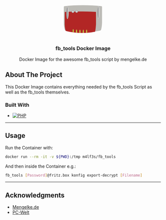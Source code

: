 <!-- Improved compatibility of back to top link: See: https://github.com/othneildrew/Best-README-Template/pull/73 -->
<a name="readme-top"></a>
<!--
*** Thanks for checking out the Best-README-Template. If you have a suggestion
*** that would make this better, please fork the repo and create a pull request
*** or simply open an issue with the tag "enhancement".
*** Don't forget to give the project a star!
*** Thanks again! Now go create something AMAZING! :D
-->



<!-- PROJECT LOGO -->
<br />
<div align="center">
    <a href="https://github.com/M4lF3s/fb_tools_docker">
        <svg
            transform="rotate(270)"
            width="23.767097mm"
            height="32.940186mm"
            viewBox="0 0 23.767097 32.940186"
            version="1.1"
            id="svg5"
            xml:space="preserve"
            xmlns:xlink="http://www.w3.org/1999/xlink"
            xmlns="http://www.w3.org/2000/svg"
            xmlns:svg="http://www.w3.org/2000/svg"><defs
                id="defs2"><linearGradient
                id="linearGradient3120"><stop
                    style="stop-color:#868686;stop-opacity:1;"
                    offset="0.50459921"
                    id="stop3116" /><stop
                    style="stop-color:#d0d0d0;stop-opacity:1;"
                    offset="0.50459921"
                    id="stop3118" /></linearGradient><linearGradient
                xlink:href="#linearGradient3120"
                id="linearGradient3122"
                x1="87.994751"
                y1="94.027809"
                x2="97.492172"
                y2="94.027809"
                gradientUnits="userSpaceOnUse"
                gradientTransform="matrix(0.15658365,0,0,7.944444,76.480721,-840.35051)" /><linearGradient
                xlink:href="#linearGradient3120"
                id="linearGradient3658"
                gradientUnits="userSpaceOnUse"
                gradientTransform="matrix(0.15658365,0,0,7.944444,76.480721,-840.35051)"
                x1="87.994751"
                y1="94.027809"
                x2="97.492172"
                y2="94.027809" /></defs><g
                id="layer3"
                transform="translate(-73.353387,-84.809788)"><path
                style="fill:#bdbcb7;fill-opacity:1;stroke-width:0.264583"
                d="m 81.823091,84.825809 c -2.378091,0.08092 -4.092897,0.443627 -5.604957,0.795152 -0.426814,0.09923 -0.843948,0.528903 -0.927349,0.959271 -1.912138,9.86714 -1.913153,19.635438 -0.003,29.304868 0.08496,0.43007 0.499697,0.87549 0.925795,0.9784 1.768818,0.42721 3.667702,0.65933 5.611971,0.82337 0.436776,0.0369 1.146522,0.0631 1.584898,0.0631 h 11.957003 c 0.438376,0 0.834577,-0.35302 0.882357,-0.78879 1.142695,-10.42165 1.178266,-20.87494 0.0021,-31.362846 -0.04886,-0.435645 -0.446083,-0.788549 -0.884459,-0.788549 l -11.957003,0 c -0.438376,0 -1.149205,0.0011 -1.587314,0.01598 z"
                id="path515" /></g><g
                id="g2765"
                transform="translate(-73.353387,-84.809788)"
                style="display:inline"><path
                style="fill:#b22625;fill-opacity:1;stroke-width:0.214787"
                d="m 80.680089,85.628798 c -2.325287,0.04131 -3.888717,0.415322 -5.280618,0.74405 -0.14207,0.03355 -0.288789,0.174775 -0.326606,0.315922 -1.706198,6.368155 -2.448957,15.44447 -0.785903,24.68406 0.02589,0.14381 0.161395,0.29287 0.303041,0.32875 1.714113,0.4342 4.188031,0.59089 6.091272,0.73242 0.145467,0.0108 0.381834,0.0195 0.527958,0.0191 l 9.8822,-0.026 c 0.146124,-3.9e-4 0.272033,-0.11892 0.280935,-0.26478 0.529327,-8.67287 0.301333,-17.378687 -0.03374,-26.245044 -0.0055,-0.145959 -0.128475,-0.264595 -0.274599,-0.264981 l -9.8548,-0.02602 c -0.146124,-3.86e-4 -0.383043,-7.3e-5 -0.529144,0.0025 z"
                id="path2763" /></g><g
                id="g4104"
                transform="translate(-73.353387,-84.809788)"><path
                id="path4218"
                style="display:inline;fill:#c3ff51;fill-opacity:1;stroke-width:0.214787"
                d="m 74.88293,92.520908 a 1.7404004,0.37000638 0 0 0 -0.980302,0.06408 c -0.02731,0.1983 -0.05256,0.398524 -0.07803,0.599447 a 1.7404004,0.37000638 0 0 0 1.058333,0.07648 1.7404004,0.37000638 0 0 0 1.740462,-0.370003 1.7404004,0.37000638 0 0 0 -1.740462,-0.370004 z" /><path
                id="path4208"
                style="display:inline;fill:#c3ff51;fill-opacity:1;stroke-width:0.214787"
                d="m 74.54032,95.412204 a 1.7404004,0.37000638 0 0 0 -0.959631,0.0615 c -0.0175,0.202096 -0.03403,0.405636 -0.04961,0.609782 a 1.7404004,0.37000638 0 0 0 1.00924,0.06873 1.7404004,0.37000638 0 0 0 1.740462,-0.370003 1.7404004,0.37000638 0 0 0 -1.740462,-0.370003 z" /><path
                id="path4198"
                style="display:inline;fill:#c3ff51;fill-opacity:1;stroke-width:0.214787"
                d="m 74.430806,98.317494 a 1.7404004,0.37000638 0 0 0 -1.031458,0.07235 c -0.008,0.196778 -0.0145,0.393968 -0.0202,0.592211 a 1.7404004,0.37000638 0 0 0 1.051618,0.07545 1.7404004,0.37000638 0 0 0 1.740462,-0.370003 1.7404004,0.37000638 0 0 0 -1.740462,-0.370003 z" /><path
                id="path4188"
                style="display:inline;fill:#c3ff51;fill-opacity:1;stroke-width:0.214787"
                d="m 74.403249,101.16781 a 1.7404004,0.37000638 0 0 0 -1.04748,0.0749 c 0.002,0.19661 0.004,0.39399 0.008,0.59169 a 1.7404004,0.37000638 0 0 0 1.03973,0.0734 1.7404004,0.37000638 0 0 0 1.74046,-0.37 1.7404004,0.37000638 0 0 0 -1.74046,-0.37 z" /><path
                id="path4102"
                style="fill:#c3ff51;fill-opacity:1;stroke-width:0.214787"
                d="m 74.485512,104.07316 a 1.7404004,0.37000638 0 0 0 -1.03714,0.0734 c 0.011,0.19928 0.0227,0.39884 0.0357,0.59892 a 1.7404004,0.37000638 0 0 0 1.00149,0.0677 1.7404004,0.37000638 0 0 0 1.74046,-0.37 1.7404004,0.37000638 0 0 0 -1.74046,-0.37 z" /></g><g
                id="layer6"
                transform="translate(-103.83095,-84.892011)"><circle
                style="fill:#d0d0d0;fill-opacity:1;stroke:#868686;stroke-width:0.2;stroke-dasharray:none;stroke-opacity:1"
                id="path2960"
                cx="122.08068"
                cy="92.709663"
                r="1.0139592" /><circle
                style="fill:#d0d0d0;fill-opacity:1;stroke:#868686;stroke-width:0.2;stroke-dasharray:none;stroke-opacity:1"
                id="path2960-1"
                cx="122.16518"
                cy="95.937439"
                r="1.0139592" /></g><g
                id="layer7"
                transform="translate(-103.59436,-87.562104)"><g
                id="g3615"
                transform="translate(27.410695,-0.30418788)"><ellipse
                    style="fill:#d0d0d0;fill-opacity:1;stroke:none;stroke-width:0;stroke-dasharray:none;stroke-opacity:1"
                    id="path3038"
                    cx="93.368736"
                    cy="91.01973"
                    rx="5.2218895"
                    ry="1.0139592" /><ellipse
                    style="fill:url(#linearGradient3122);fill-opacity:1;stroke:none;stroke-width:0;stroke-dasharray:none;stroke-opacity:1"
                    id="path3038-3"
                    cx="91.002831"
                    cy="-93.351837"
                    rx="0.74357021"
                    ry="4.8332052"
                    transform="rotate(90)" /></g><g
                id="g3615-8"
                transform="translate(27.714884,26.278443)"><ellipse
                    style="fill:#d0d0d0;fill-opacity:1;stroke:none;stroke-width:0;stroke-dasharray:none;stroke-opacity:1"
                    id="path3038-0"
                    cx="93.368736"
                    cy="91.01973"
                    rx="5.2218895"
                    ry="1.0139592" /><ellipse
                    style="fill:url(#linearGradient3658);fill-opacity:1;stroke:none;stroke-width:0;stroke-dasharray:none;stroke-opacity:1"
                    id="path3038-3-4"
                    cx="91.002831"
                    cy="-93.351837"
                    rx="0.74357021"
                    ry="4.8332052"
                    transform="rotate(90)" /></g></g>
        </svg>
    </a>

<h3 align="center">fb_tools Docker Image</h3>

  <p align="center">
    Docker Image for the awesome fb_tools script by mengelke.de
  </p>
</div>

<!-- ABOUT THE PROJECT -->
## About The Project

This Docker Image contains everything needed by the fb_tools Script as well as the fb_tools themselves.



### Built With

* [![PHP][PHP]][PHP-url]

---
<!-- USAGE EXAMPLES -->
## Usage

Run the Container with:
```sh
docker run --rm -it -v ${PWD}:/tmp m4lf3s/fb_tools
```

And then inside the Container e.g.:
```sh
fb_tools [Password]@fritz.box konfig export-decrypt [Filename]
```

---
<!-- ACKNOWLEDGMENTS -->
## Acknowledgments

* [Mengelke.de](https://www.mengelke.de/Projekte/FritzBox-Tools)
* [PC-Welt](https://www.pcwelt.de/article/1200674/passwoerter-der-fritzbox-auslesen.html)



<!-- MARKDOWN LINKS & IMAGES -->

[PHP]: https://img.shields.io/badge/php%207.1-000000?style=for-the-badge&logo=php&logoColor=white
[PHP-url]: https://nextjs.org/